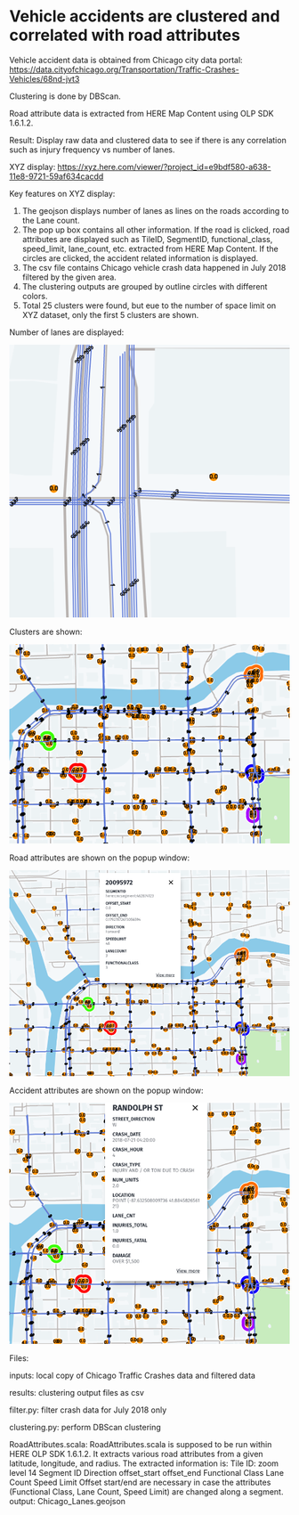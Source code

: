 # Vehicle accidents are clustered and correlated with road attributes

Vehicle accident data is obtained from Chicago city data portal:
https://data.cityofchicago.org/Transportation/Traffic-Crashes-Vehicles/68nd-jvt3

Clustering is done by DBScan.

Road attribute data is extracted from HERE Map Content using OLP SDK 1.6.1.2.

Result: Display raw data and clustered data to see if there is any correlation such as injury frequency vs number of lanes.

XYZ display: https://xyz.here.com/viewer/?project_id=e9bdf580-a638-11e8-9721-59af634cacdd

Key features on XYZ display:
  1. The geojson displays number of lanes as lines on the roads according to the Lane count. 
  2. The pop up box contains all other information. If the road is clicked, road attributes are displayed such as TileID, SegmentID, functional_class, speed_limit, lane_count, etc. extracted from HERE Map Content. If the circles are clicked, the accident related information is displayed.
  3. The csv file contains Chicago vehicle crash data happened in July 2018 filtered by the given area. 
  4. The clustering outputs are grouped by outline circles with different colors. 
  5. Total 25 clusters were found, but eue to the number of space limit on XYZ dataset, only the first 5 clusters are shown.

Number of lanes are displayed:

![lanes](https://github.com/dwjang/xyzhackathon/blob/master/zoom_lanes.png)

Clusters are shown:

![clusters](https://github.com/dwjang/xyzhackathon/blob/master/zoom_clusters.png)

Road attributes are shown on the popup window:

![road_attributes](https://github.com/dwjang/xyzhackathon/blob/master/popup-roadattributes.png)

Accident attributes are shown on the popup window:

![crash_attributes](https://github.com/dwjang/xyzhackathon/blob/master/popup-accidentattributes.png)

Files: 

  inputs: local copy of Chicago Traffic Crashes data and filtered data
  
  results: clustering output files as csv
  
  filter.py: filter crash data for July 2018 only
  
  clustering.py: perform DBScan clustering

  RoadAttributes.scala:
    RoadAttributes.scala is supposed to be run within HERE OLP SDK 1.6.1.2.
    It extracts various road attributes from a given latitude, longitude, and radius.
    The extracted information is:
      Tile ID: zoom level 14
      Segment ID
      Direction
      offset_start
      offset_end
      Functional Class
      Lane Count
      Speed Limit
      Offset start/end are necessary in case the attributes (Functional Class, Lane Count, Speed Limit) are changed along a segment.
    output: Chicago_Lanes.geojson

